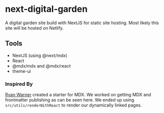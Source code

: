 # next-digital-garden

A digital garden site build with NextJS for static site hosting. Most likely this site will be hosted on Netlify.

## Tools

  - NextJS (using @next/mdx)
  - React
  - @mdx/mdx and @mdx/react
  - theme-ui


### Inspired By

[Ryan Warner][Ryan Warner] created a starter for MDX. We worked on getting MDX and frontmatter publishing as can be seen here. We ended up using `src/utils/renderWithReact` to render our dynamically linked pages.


[Ryan Warner]: https://github.com/RyanWarner/next-mdx-digital-garden-starter